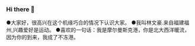 ### Hi there 👋

<!--
**KKBKKO/KKBKKO** is a ✨ _special_ ✨ repository because its `README.md` (this file) appears on your GitHub profile.

Here are some ideas to get you started:

- 🔭 I’m currently working on ...
- 🌱 I’m currently learning ...
- 👯 I’m looking to collaborate on ...
- 🤔 I’m looking for help with ...
- 💬 Ask me about ...
- 📫 How to reach me: ...
- 😄 Pronouns: ...
- ⚡ Fun fact: ...
-->
●大家好，很高兴在这个机缘巧合的情况下认识大家。
●我叫林文豪.来自福建福州,兴趣爱好是运动。
●喜欢的一句话：我是摩尔曼斯克港，你是北大西洋暖流，因为你的到来，我成了不冻港。
